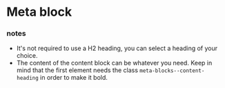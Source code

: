 # Meta block

### notes

* It's not required to use a H2 heading, you can select a heading of your choice.
* The content of the content block can be whatever you need. Keep in mind that the first element needs the class `meta-blocks--content-heading` in order to make it bold.
